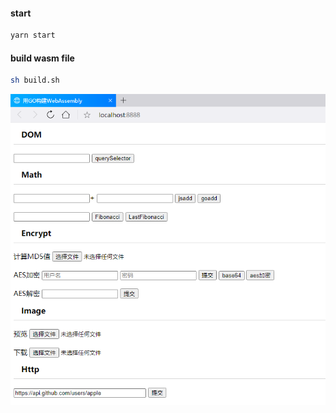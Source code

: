 #### start
```bash
yarn start
```

#### build wasm file
```bash
sh build.sh
```

![image](https://raw.githubusercontent.com/leuvi/webassembly/main/demo.png)